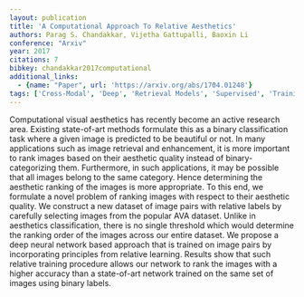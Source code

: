 ```yaml
---
layout: publication
title: 'A Computational Approach To Relative Aesthetics'
authors: Parag S. Chandakkar, Vijetha Gattupalli, Baoxin Li
conference: "Arxiv"
year: 2017
citations: 7
bibkey: chandakkar2017computational
additional_links:
  - {name: "Paper", url: 'https://arxiv.org/abs/1704.01248'}
tags: ['Cross-Modal', 'Deep', 'Retrieval Models', 'Supervised', 'Training Strategy', 'Applications']
---
```

Computational visual aesthetics has recently become an active research area.
Existing state-of-art methods formulate this as a binary classification task
where a given image is predicted to be beautiful or not. In many applications
such as image retrieval and enhancement, it is more important to rank images
based on their aesthetic quality instead of binary-categorizing them.
Furthermore, in such applications, it may be possible that all images belong to
the same category. Hence determining the aesthetic ranking of the images is
more appropriate. To this end, we formulate a novel problem of ranking images
with respect to their aesthetic quality. We construct a new dataset of image
pairs with relative labels by carefully selecting images from the popular AVA
dataset. Unlike in aesthetics classification, there is no single threshold
which would determine the ranking order of the images across our entire
dataset. We propose a deep neural network based approach that is trained on
image pairs by incorporating principles from relative learning. Results show
that such relative training procedure allows our network to rank the images
with a higher accuracy than a state-of-art network trained on the same set of
images using binary labels.
